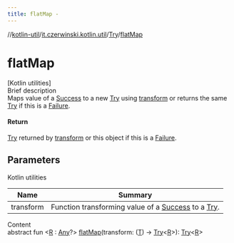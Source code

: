 ```yaml
---
title: flatMap -
---
```

//[kotlin-util](../../index.md)/[it.czerwinski.kotlin.util](../index.md)/[Try](index.md)/[flatMap](flat-map.md)



# flatMap  
[Kotlin utilities]  
Brief description  
Maps value of a [Success](../-success/index.md) to a new [Try](index.md) using [transform]() or returns the same [Try](index.md) if this is a [Failure](../-failure/index.md).  
  


#### Return  
[Try](index.md) returned by [transform]() or this object if this is a [Failure](../-failure/index.md).  
  


## Parameters  
  
Kotlin utilities  
  
|  Name|  Summary| 
|---|---|
| transform| Function transforming value of a [Success](../-success/index.md) to a [Try](index.md).
  
  
Content  
abstract fun <[R](flat-map.md) : [Any](https://kotlinlang.org/api/latest/jvm/stdlib/kotlin/-any/index.html)?> [flatMap](flat-map.md)(transform: ([T](index.md)) -> [Try](index.md)<[R](flat-map.md)>): [Try](index.md)<[R](flat-map.md)>  



